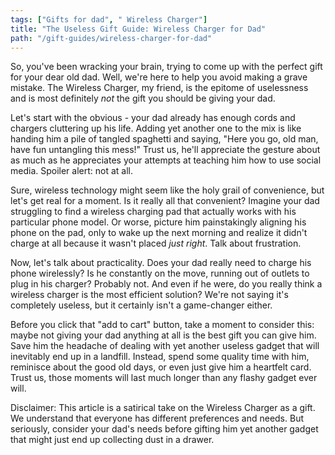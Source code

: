 ```yaml
---
tags: ["Gifts for dad", " Wireless Charger"]
title: "The Useless Gift Guide: Wireless Charger for Dad"
path: "/gift-guides/wireless-charger-for-dad"
---
```


So, you've been wracking your brain, trying to come up with the perfect gift for your dear old dad. Well, we're here to help you avoid making a grave mistake. The Wireless Charger, my friend, is the epitome of uselessness and is most definitely *not* the gift you should be giving your dad.

Let's start with the obvious - your dad already has enough cords and chargers cluttering up his life. Adding yet another one to the mix is like handing him a pile of tangled spaghetti and saying, "Here you go, old man, have fun untangling this mess!" Trust us, he'll appreciate the gesture about as much as he appreciates your attempts at teaching him how to use social media. Spoiler alert: not at all.

Sure, wireless technology might seem like the holy grail of convenience, but let's get real for a moment. Is it really all that convenient? Imagine your dad struggling to find a wireless charging pad that actually works with his particular phone model. Or worse, picture him painstakingly aligning his phone on the pad, only to wake up the next morning and realize it didn't charge at all because it wasn't placed *just right*. Talk about frustration.

Now, let's talk about practicality. Does your dad really need to charge his phone wirelessly? Is he constantly on the move, running out of outlets to plug in his charger? Probably not. And even if he were, do you really think a wireless charger is the most efficient solution? We're not saying it's completely useless, but it certainly isn't a game-changer either.

Before you click that "add to cart" button, take a moment to consider this: maybe not giving your dad anything at all is the best gift you can give him. Save him the headache of dealing with yet another useless gadget that will inevitably end up in a landfill. Instead, spend some quality time with him, reminisce about the good old days, or even just give him a heartfelt card. Trust us, those moments will last much longer than any flashy gadget ever will.

Disclaimer: This article is a satirical take on the Wireless Charger as a gift. We understand that everyone has different preferences and needs. But seriously, consider your dad's needs before gifting him yet another gadget that might just end up collecting dust in a drawer.